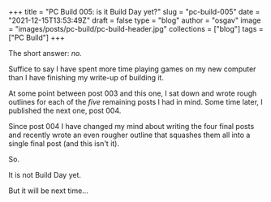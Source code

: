 
+++
title = "PC Build 005: is it Build Day yet?"
slug = "pc-build-005"
date = "2021-12-15T13:53:49Z"
draft = false
type = "blog"
author = "osgav"
image = "images/posts/pc-build/pc-build-header.jpg"
collections = ["blog"]
tags = ["PC Build"]
+++

The short answer: *no.*

<!--more-->

Suffice to say I have spent more time playing games on my new computer than I have finishing my write-up of building it. 

At some point between post 003 and this one, I sat down and wrote rough outlines for each of the *five* remaining posts I had in mind. Some time later, I published the next one, post 004. 

Since post 004 I have changed my mind about writing the four final posts and recently wrote an even rougher outline that squashes them all into a single final post (and this isn't it).

So. 

It is not Build Day yet. 

But it will be next time...
